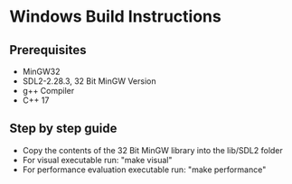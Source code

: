 # Windows Build Instructions
## Prerequisites
* MinGW32
* SDL2-2.28.3, 32 Bit MinGW Version
* g++ Compiler
* C++ 17

## Step by step guide
* Copy the contents of the 32 Bit MinGW library into the lib/SDL2 folder
* For visual executable run: "make visual"
* For performance evaluation executable run: "make performance"